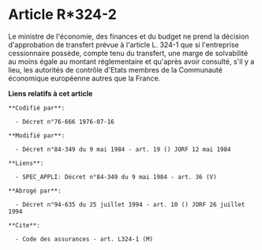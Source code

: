 # Article R*324-2

Le ministre de l'économie, des finances et du budget ne prend la décision d'approbation de transfert prévue à l'article L.
324-1 que si l'entreprise cessionnaire possède, compte tenu du transfert, une marge de solvabilité au moins égale au montant
réglementaire et qu'après avoir consulté, s'il y a lieu, les autorités de contrôle d'Etats membres de la Communauté
économique européenne autres que la France.

**Liens relatifs à cet article**

	**Codifié par**:

	  - Décret n°76-666 1976-07-16

	**Modifié par**:

	  - Décret n°84-349 du 9 mai 1984 - art. 19 () JORF 12 mai 1984

	**Liens**:

	  - SPEC_APPLI: Décret n°84-349 du 9 mai 1984 - art. 36 (V)

	**Abrogé par**:

	  - Décret n°94-635 du 25 juillet 1994 - art. 10 () JORF 26 juillet 1994

	**Cite**:

	  - Code des assurances - art. L324-1 (M)
